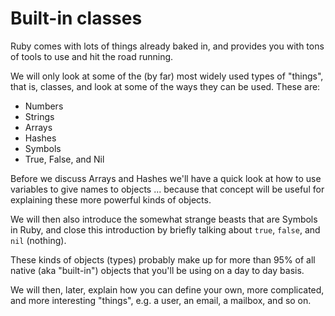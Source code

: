 # Built-in classes

Ruby comes with lots of things already baked in, and provides you with tons
of tools to use and hit the road running.

We will only look at some of the (by far) most widely used types of "things",
that is, classes, and look at some of the ways they can be used. These are:

* Numbers
* Strings
* Arrays
* Hashes
* Symbols
* True, False, and Nil

Before we discuss Arrays and Hashes we'll have a quick look at how to use
variables to give names to objects ... because that concept will be useful
for explaining these more powerful kinds of objects.

We will then also introduce the somewhat strange beasts that are Symbols
in Ruby, and close this introduction by briefly talking about `true`, `false`,
and `nil` (nothing).

These kinds of objects (types) probably make up for more than 95% of all native
(aka "built-in") objects that you'll be using on a day to day basis.

We will then, later, explain how you can define your own, more complicated, and
more interesting "things", e.g. a user, an email, a mailbox, and so on.
